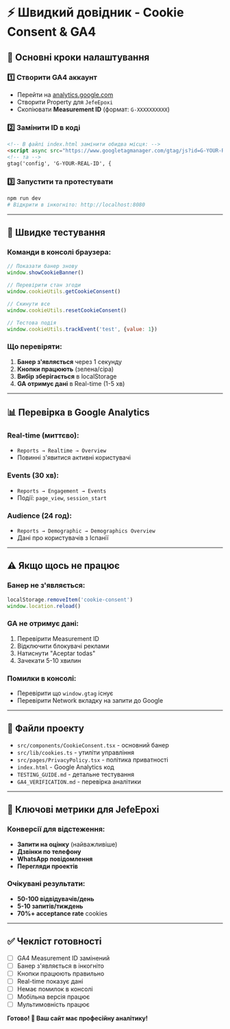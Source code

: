 ﻿# ⚡ **Швидкий довідник - Cookie Consent & GA4**

## 🔧 **Основні кроки налаштування**

### 1️⃣ **Створити GA4 аккаунт**
- Перейти на [analytics.google.com](https://analytics.google.com/)
- Створити Property для `JefeEpoxi`
- Скопіювати **Measurement ID** (формат: `G-XXXXXXXXXX`)

### 2️⃣ **Замінити ID в коді**
```html
<!-- В файлі index.html замінити обидва місця: -->
<script async src="https://www.googletagmanager.com/gtag/js?id=G-YOUR-REAL-ID"></script>
<!-- та -->
gtag('config', 'G-YOUR-REAL-ID', {
```

### 3️⃣ **Запустити та протестувати**
```bash
npm run dev
# Відкрити в інкогніто: http://localhost:8080
```

---

## 🧪 **Швидке тестування**

### Команди в консолі браузера:
```javascript
// Показати банер знову
window.showCookieBanner()

// Перевірити стан згоди
window.cookieUtils.getCookieConsent()

// Скинути все
window.cookieUtils.resetCookieConsent()

// Тестова подія
window.cookieUtils.trackEvent('test', {value: 1})
```

### Що перевіряти:
1. **Банер з'являється** через 1 секунду
2. **Кнопки працюють** (зелена/сіра)
3. **Вибір зберігається** в localStorage
4. **GA отримує дані** в Real-time (1-5 хв)

---

## 📊 **Перевірка в Google Analytics**

### Real-time (миттєво):
- `Reports → Realtime → Overview`
- Повинні з'явитися активні користувачі

### Events (30 хв):
- `Reports → Engagement → Events`
- Події: `page_view`, `session_start`

### Audience (24 год):
- `Reports → Demographic → Demographics Overview`
- Дані про користувачів з Іспанії

---

## ⚠️ **Якщо щось не працює**

### Банер не з'являється:
```javascript
localStorage.removeItem('cookie-consent')
window.location.reload()
```

### GA не отримує дані:
1. Перевірити Measurement ID
2. Відключити блокувачі реклами  
3. Натиснути "Aceptar todas"
4. Зачекати 5-10 хвилин

### Помилки в консолі:
- Перевірити що `window.gtag` існує
- Перевірити Network вкладку на запити до Google

---

## 📱 **Файли проекту**

- `src/components/CookieConsent.tsx` - основний банер
- `src/lib/cookies.ts` - утиліти управління
- `src/pages/PrivacyPolicy.tsx` - політика приватності
- `index.html` - Google Analytics код
- `TESTING_GUIDE.md` - детальне тестування
- `GA4_VERIFICATION.md` - перевірка аналітики

---

## 🎯 **Ключові метрики для JefeEpoxi**

### Конверсії для відстеження:
- **Запити на оцінку** (найважливіше)
- **Дзвінки по телефону**
- **WhatsApp повідомлення**
- **Перегляди проектів**

### Очікувані результати:
- **50-100 відвідувачів/день**
- **5-10 запитів/тиждень**
- **70%+ acceptance rate** cookies

---

## ✅ **Чекліст готовності**

- [ ] GA4 Measurement ID замінений
- [ ] Банер з'являється в інкогніто
- [ ] Кнопки працюють правильно
- [ ] Real-time показує дані
- [ ] Немає помилок в консолі
- [ ] Мобільна версія працює
- [ ] Мультимовність працює

**Готово! 🚀 Ваш сайт має професійну аналітику!**

